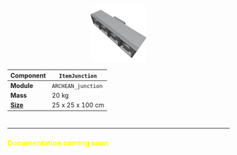 <p align="center">
  <img src="ItemJunction.png" />
</p>

|Component|`ItemJunction`|
|---|---|
|**Module**|`ARCHEAN_junction`|
|**Mass**|20 kg|
|[**Size**](# "Based on the component's occupancy in a fixed 25cm grid.")|25 x 25 x 100 cm|
#
---

<h3><font color="#ff0">Documentation coming soon</font></h3>
